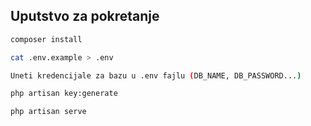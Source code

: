 ## Uputstvo za pokretanje
```bash
composer install
```

```bash
cat .env.example > .env
```

```bash
Uneti kredencijale za bazu u .env fajlu (DB_NAME, DB_PASSWORD...)
```

```bash
php artisan key:generate
```

```bash
php artisan serve
```

